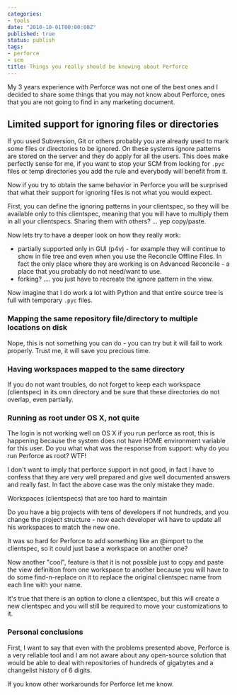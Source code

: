 ```yaml
---
categories:
- tools
date: "2010-10-01T00:00:00Z"
published: true
status: publish
tags:
- perforce
- scm
title: Things you really should be knowing about Perforce
---
```

My 3 years experience with Perforce was not one of the best ones and I decided to share some things that you may not know about Perforce, ones that you are not going to find in any marketing document.
<!--more-->
## Limited support for ignoring files or directories
 If you used Subversion, Git or others probably you are already used to mark some files or directories to be ignored. On these systems ignore patterns are stored on the server and they do apply for all the users. This does make perfectly sense for me, if you want to stop your SCM from looking for ``.pyc`` files or temp directories you add the rule and everybody will benefit from it.

Now if you try to obtain the same behavior in Perforce you will be surprised that what their support for ignoring files is not what you would expect.

First, you can define the ignoring patterns in your clientspec, so they will be available only to this clientspec, meaning that you will have to multiply them in all your clientspecs. Sharing them with others? ... yep copy/paste.

Now lets try to have a deeper look on how they really work:

*   partially supported only in GUI (p4v) - for example they will continue to show in file tree and even when you use the Reconcile Offline Files. In fact the only place where they are working is on Advanced Reconcile - a place that you probably do not need/want to use.</li>
*   forking? .... you just have to recreate the ignore pattern in the view.

Now imagine that I do work a lot with Python and that entire source tree is full with temporary ``.pyc`` files.

### Mapping the same repository file/directory to multiple locations on disk

Nope, this is not something you can do - you can try but it will fail to work properly. Trust me, it will save you precious time.

### Having workspaces mapped to the same directory

If you do not want troubles, do not forget to keep each workspace (clientspec) in its own directory and be sure that these directories do not overlap, even partially.

### Running as root under OS X, not quite
The login is not working well on OS X if you run perforce as root, this is happening because the system does not have HOME environment variable for this user. Do you what what was the response from support: why do you run Perforce as root? WTF!

I don't want to imply that perforce support in not good, in fact I have to confess that they are very well prepared and give well documented answers and really fast. In fact the above case was the only mistake they made.

Workspaces (clientspecs) that are too hard to maintain

Do you have a big projects with tens of developers if not hundreds, and you change the project structure - now each developer will have to update all his workspaces to match the new one.

It was so hard for Perforce to add something like an @import to the clientspec, so it could just base a workspace on another one?

Now another "cool", feature is that it is not possible just to copy and paste the view definition from one workspace to another because you will have to do some find-n-replace on it to replace the original clientspec name from each line with your name.

It's true that there is an option to clone a clientspec, but this will create a new clientspec and you will still be required to move your customizations to it.

### Personal conclusions
First, I want to say that even with the problems presented above, Perforce is a very reliable tool and I am not aware about any open-source solution that would be able to deal with repositories of hundreds of gigabytes and a changelist history of 6 digits.

If you know other workarounds for Perforce let me know.